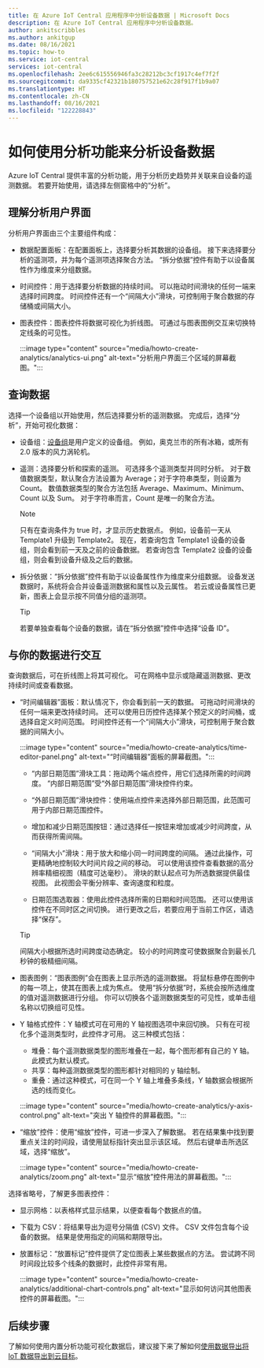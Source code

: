 ```yaml
---
title: 在 Azure IoT Central 应用程序中分析设备数据 | Microsoft Docs
description: 在 Azure IoT Central 应用程序中分析设备数据。
author: ankitscribbles
ms.author: ankitgup
ms.date: 08/16/2021
ms.topic: how-to
ms.service: iot-central
services: iot-central
ms.openlocfilehash: 2ee6c615556946fa3c28212bc3cf1917c4ef7f2f
ms.sourcegitcommit: da9335cf42321b180757521e62c28f917f1b9a07
ms.translationtype: HT
ms.contentlocale: zh-CN
ms.lasthandoff: 08/16/2021
ms.locfileid: "122228843"
---
```

# <a name="how-to-use-analytics-to-analyze-device-data"></a>如何使用分析功能来分析设备数据

Azure IoT Central 提供丰富的分析功能，用于分析历史趋势并关联来自设备的遥测数据。 若要开始使用，请选择左侧窗格中的“分析”。

## <a name="understand-the-analytics-ui"></a>理解分析用户界面

分析用户界面由三个主要组件构成：

- 数据配置面板：在配置面板上，选择要分析其数据的设备组。 接下来选择要分析的遥测项，并为每个遥测项选择聚合方法。 “拆分依据”控件有助于以设备属性作为维度来分组数据。

- 时间控件：用于选择要分析数据的持续时间。 可以拖动时间滑块的任何一端来选择时间跨度。 时间控件还有一个“间隔大小”滑块，可控制用于聚合数据的存储桶或间隔大小。

- 图表控件：图表控件将数据可视化为折线图。 可通过与图表图例交互来切换特定线条的可见性。

  :::image type="content" source="media/howto-create-analytics/analytics-ui.png" alt-text="分析用户界面三个区域的屏幕截图。":::

## <a name="query-your-data"></a>查询数据

选择一个设备组以开始使用，然后选择要分析的遥测数据。 完成后，选择“分析”，开始可视化数据：

- 设备组：[设备组](tutorial-use-device-groups.md)是用户定义的设备组。 例如，奥克兰市的所有冰箱，或所有 2.0 版本的风力涡轮机。

- 遥测：选择要分析和探索的遥测。 可选择多个遥测类型并同时分析。 对于数值数据类型，默认聚合方法设置为 Average；对于字符串类型，则设置为 Count。 数值数据类型的聚合方法包括 Average、Maximum、Minimum、Count 以及 Sum。 对于字符串而言，Count 是唯一的聚合方法。

    > [!NOTE]
    > 只有在查询条件为 true 时，才显示历史数据点。 例如，设备前一天从 Template1 升级到 Template2。 现在，若查询包含 Template1 设备的设备组，则会看到前一天及之前的设备数据。 若查询包含 Template2 设备的设备组，则会看到设备升级及之后的数据。

- 拆分依据：“拆分依据”控件有助于以设备属性作为维度来分组数据。 设备发送数据时，系统将会合并设备遥测数据和属性以及云属性。 若云或设备属性已更新，图表上会显示按不同值分组的遥测项。

    > [!TIP]
    > 若要单独查看每个设备的数据，请在“拆分依据”控件中选择“设备 ID”。

## <a name="interact-with-your-data"></a>与你的数据进行交互

查询数据后，可在折线图上将其可视化。 可在网格中显示或隐藏遥测数据、更改持续时间或查看数据。

- “时间编辑器”面板：默认情况下，你会看到前一天的数据。 可拖动时间滑块的任何一端来更改持续时间。 还可以使用日历控件选择某个预定义的时间桶，或选择自定义时间范围。 时间控件还有一个“间隔大小”滑块，可控制用于聚合数据的间隔大小。

  :::image type="content" source="media/howto-create-analytics/time-editor-panel.png" alt-text="“时间编辑器”面板的屏幕截图。":::

  - “内部日期范围”滑块工具：拖动两个端点控件，用它们选择所需的时间跨度。 “内部日期范围”受“外部日期范围”滑块控件约束。
  
  - “外部日期范围”滑块控件：使用端点控件来选择外部日期范围，此范围可用于内部日期范围控件。

  - 增加和减少日期范围按钮：通过选择任一按钮来增加或减少时间跨度，从而获得所需间隔。

  - “间隔大小”滑块：用于放大和缩小同一时间跨度的间隔。 通过此操作，可更精确地控制较大时间片段之间的移动。 可以使用该控件查看数据的高分辨率精细视图（精度可达毫秒）。 滑块的默认起点可为所选数据提供最佳视图。 此视图会平衡分辨率、查询速度和粒度。
  
  - 日期范围选取器：使用此控件选择所需的日期和时间范围。 还可以使用该控件在不同时区之间切换。 进行更改之后，若要应用于当前工作区，请选择“保存”。

  > [!TIP]
  > 间隔大小根据所选时间跨度动态确定。 较小的时间跨度可使数据聚合到最长几秒钟的极精细间隔。

- 图表图例：“图表图例”会在图表上显示所选的遥测数据。 将鼠标悬停在图例中的每一项上，使其在图表上成为焦点。 使用“拆分依据”时，系统会按所选维度的值对遥测数据进行分组。 你可以切换各个遥测数据类型的可见性，或单击组名称以切换组可见性。  

- Y 轴格式控件：Y 轴模式可在可用的 Y 轴视图选项中来回切换。 只有在可视化多个遥测类型时，此控件才可用。 这三种模式包括：

  - 堆叠：每个遥测数据类型的图形堆叠在一起，每个图形都有自己的 Y 轴。 此模式为默认模式。
  - 共享：每种遥测数据类型的图形都针对相同的 y 轴绘制。
  - 重叠：通过这种模式，可在同一个 Y 轴上堆叠多条线，Y 轴数据会根据所选的线而变化。

  :::image type="content" source="media/howto-create-analytics/y-axis-control.png" alt-text="突出 Y 轴控件的屏幕截图。":::

- “缩放”控件：使用“缩放”控件，可进一步深入了解数据。 若在结果集中找到要重点关注的时间段，请使用鼠标指针突出显示该区域。 然后右键单击所选区域，选择“缩放”。

  :::image type="content" source="media/howto-create-analytics/zoom.png" alt-text="显示“缩放”控件用法的屏幕截图。":::

选择省略号，了解更多图表控件：

- 显示网格：以表格样式显示结果，以便查看每个数据点的值。

- 下载为 CSV：将结果导出为逗号分隔值 (CSV) 文件。 CSV 文件包含每个设备的数据。 结果是使用指定的间隔和期限导出。

- 放置标记：“放置标记”控件提供了定位图表上某些数据点的方法。 尝试跨不同时间段比较多个线条的数据时，此控件非常有用。

  :::image type="content" source="media/howto-create-analytics/additional-chart-controls.png" alt-text="显示如何访问其他图表控件的屏幕截图。":::

## <a name="next-steps"></a>后续步骤

了解如何使用内置分析功能可视化数据后，建议接下来了解如何[使用数据导出将 IoT 数据导出到云目标](howto-export-data.md)。
